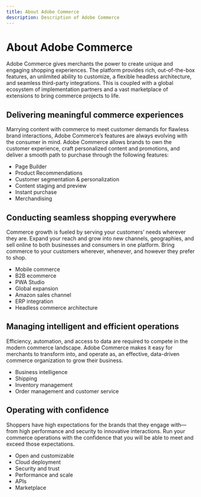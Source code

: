 ```yaml
---
title: About Adobe Commerce
description: Description of Adobe Commerce
---
```


# About Adobe Commerce

Adobe Commerce gives merchants the power to create unique and engaging shopping experiences. The platform provides rich, out-of-the-box features, an unlimited ability to customize, a flexible headless architecture, and seamless third-party integrations. This is coupled with a global ecosystem of implementation partners and a vast marketplace of extensions to bring commerce projects to life.

## Delivering meaningful commerce experiences

Marrying content with commerce to meet customer demands for flawless brand interactions, Adobe Commerce’s features are always evolving with the consumer in mind. Adobe Commerce allows brands to own the customer experience, craft personalized content and promotions, and deliver a smooth path to purchase through the following features:

- Page Builder
- Product Recommendations
- Customer segmentation & personalization
- Content staging and preview
- Instant purchase
- Merchandising

## Conducting seamless shopping everywhere

Commerce growth is fueled by serving your customers’ needs wherever they are. Expand your reach and grow into new channels, geographies, and sell online to both businesses and consumers in one platform. Bring commerce to your customers wherever, whenever, and however they prefer to shop.

- Mobile commerce
- B2B ecommerce
- PWA Studio
- Global expansion
- Amazon sales channel
- ERP integration
- Headless commerce architecture

## Managing intelligent and efficient operations

Efficiency, automation, and access to data are required to compete in the modern commerce landscape. Adobe Commerce makes it easy for merchants to transform into, and operate as, an effective, data-driven commerce organization to grow their business.

- Business intelligence
- Shipping
- Inventory management
- Order management and customer service

## Operating with confidence

Shoppers have high expectations for the brands that they engage with—from high performance and security to innovative interactions. Run your commerce operations with the confidence that you will be able to meet and exceed those expectations.

- Open and customizable
- Cloud deployment
- Security and trust
- Performance and scale
- APIs
- Marketplace
